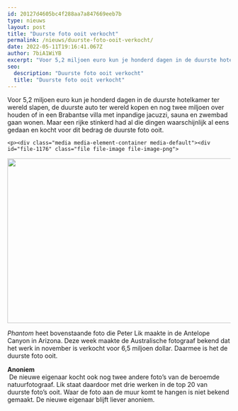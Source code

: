 ```yaml
---
id: 20127d4605bc4f288aa7a847669eeb7b
type: nieuws
layout: post
title: "Duurste foto ooit verkocht"
permalink: /nieuws/duurste-foto-ooit-verkocht/
date: 2022-05-11T19:16:41.067Z
author: 7biA1WiYB
excerpt: "Voor 5,2 miljoen euro kun je honderd dagen in de duurste hotelkamer ter wereld slapen, de duurste auto ter wereld kopen en nog twee miljoen over houden of in een Brabantse villa met inpandige jacuzzi, sauna en zwembad gaan wonen. Maar een rijke stinkerd had al die dingen waarschijnlijk al eens gedaan en kocht voor dit bedrag de duurste foto ooit.  "
seo:
  description: "Duurste foto ooit verkocht"
  title: "Duurste foto ooit verkocht"
---
```

Voor 5,2 miljoen euro kun je honderd dagen in de duurste hotelkamer ter wereld slapen, de duurste auto ter wereld kopen en nog twee miljoen over houden of in een Brabantse villa met inpandige jacuzzi, sauna en zwembad gaan wonen. Maar een rijke stinkerd had al die dingen waarschijnlijk al eens gedaan en kocht voor dit bedrag de duurste foto ooit.  

    <p><div class="media media-element-container media-default"><div id="file-1176" class="file file-image file-image-png">

        
  
  <div class="content">
    <img height="372" width="560" class="media-element file-default" src="https://7dagen.netlify.app/sites/default/files/40.png" alt="">  </div>

  
</div>
</div>
<p><em>Phantom </em>heet bovenstaande foto die Peter Lik maakte in de Antelope Canyon in Arizona. Deze week maakte de Australische fotograaf bekend dat het werk in november is verkocht voor 6,5 miljoen dollar. Daarmee is het de duurste foto ooit.</p>
<p><strong>Anoniem</strong><br> De nieuwe eigenaar kocht ook nog twee andere foto’s van de beroemde natuurfotograaf. Lik staat daardoor met drie werken in de top 20 van duurste foto’s ooit. Waar de foto aan de muur komt te hangen is niet bekend gemaakt. De nieuwe eigenaar blijft liever anoniem.</p>  
